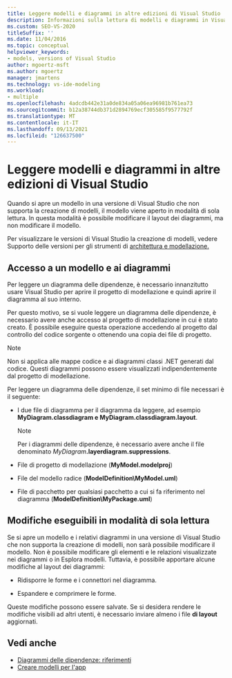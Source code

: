 ```yaml
---
title: Leggere modelli e diagrammi in altre edizioni di Visual Studio
description: Informazioni sulla lettura di modelli e diagrammi in Visual Studio, nonché sul comportamento di sola lettura quando si usa una versione di Visual Studio che non supporta la creazione di modelli.
ms.custom: SEO-VS-2020
titleSuffix: ''
ms.date: 11/04/2016
ms.topic: conceptual
helpviewer_keywords:
- models, versions of Visual Studio
author: mgoertz-msft
ms.author: mgoertz
manager: jmartens
ms.technology: vs-ide-modeling
ms.workload:
- multiple
ms.openlocfilehash: 4adcdb442e31a0de834a05a06ea96981b761ea73
ms.sourcegitcommit: b12a38744db371d2894769ecf305585f9577792f
ms.translationtype: MT
ms.contentlocale: it-IT
ms.lasthandoff: 09/13/2021
ms.locfileid: "126637500"
---
```

# <a name="read-models-and-diagrams-in-other-visual-studio-editions"></a>Leggere modelli e diagrammi in altre edizioni di Visual Studio

Quando si apre un modello in una versione di Visual Studio che non supporta la creazione di modelli, il modello viene aperto in modalità di sola lettura. In questa modalità è possibile modificare il layout dei diagrammi, ma non modificare il modello.

Per visualizzare le versioni di Visual Studio la creazione di modelli, vedere Supporto delle versioni per gli strumenti di [architettura e modellazione.](../modeling/analyze-and-model-your-architecture.md#VersionSupport)

## <a name="obtaining-access-to-a-model-and-diagrams"></a>Accesso a un modello e ai diagrammi

Per leggere un diagramma delle dipendenze, è necessario innanzitutto usare Visual Studio per aprire il progetto di modellazione e quindi aprire il diagramma al suo interno.

Per questo motivo, se si vuole leggere un diagramma delle dipendenze, è necessario avere anche accesso al progetto di modellazione in cui è stato creato. È possibile eseguire questa operazione accedendo al progetto dal controllo del codice sorgente o ottenendo una copia dei file di progetto.

> [!NOTE]
> Non si applica alle mappe codice e ai diagrammi classi .NET generati dal codice. Questi diagrammi possono essere visualizzati indipendentemente dal progetto di modellazione.

Per leggere un diagramma delle dipendenze, il set minimo di file necessari è il seguente:

- I due file di diagramma per il diagramma da leggere, ad esempio **MyDiagram.classdiagram e MyDiagram.classdiagram.layout**.

    > [!NOTE]
    > Per i diagrammi delle dipendenze, è necessario avere anche il file denominato _MyDiagram_**.layerdiagram.suppressions**.

- File di progetto di modellazione (**MyModel.modelproj**)

- File del modello radice (**ModelDefinition\MyModel.uml**)

- File di pacchetto per qualsiasi pacchetto a cui si fa riferimento nel diagramma (**ModelDefinition\MyPackage.uml**)

## <a name="changes-that-you-can-make-in-read-only-mode"></a>Modifiche eseguibili in modalità di sola lettura

Se si apre un modello e i relativi diagrammi in una versione di Visual Studio che non supporta la creazione di modelli, non sarà possibile modificare il modello. Non è possibile modificare gli elementi e le relazioni visualizzate nei diagrammi o in Esplora modelli. Tuttavia, è possibile apportare alcune modifiche al layout dei diagrammi:

- Ridisporre le forme e i connettori nel diagramma.

- Espandere e comprimere le forme.

Queste modifiche possono essere salvate. Se si desidera rendere le modifiche visibili ad altri utenti, è necessario inviare almeno i file **di layout** aggiornati.

## <a name="see-also"></a>Vedi anche

- [Diagrammi delle dipendenze: riferimenti](../modeling/layer-diagrams-reference.md)
- [Creare modelli per l'app](../modeling/create-models-for-your-app.md)
